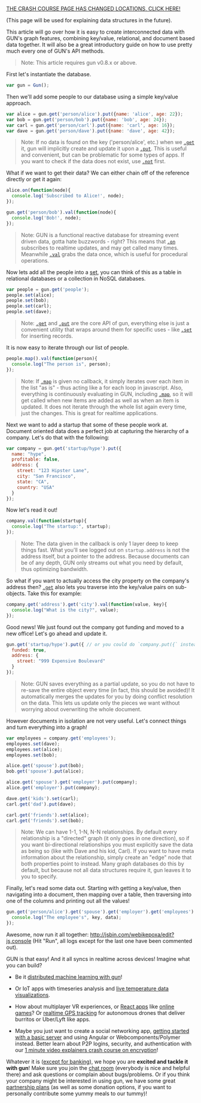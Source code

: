 [THE CRASH COURSE PAGE HAS CHANGED LOCATIONS, CLICK HERE!](Crash-Course)

(This page will be used for explaining data structures in the future).

This article will go over how it is easy to create interconnected data with GUN's graph features, combining key/value, relational, and document based data together. It will also be a great introductory guide on how to use pretty much every one of GUN's API methods.

> Note: This article requires gun v0.8.x or above.

First let's instantiate the database.

```javascript
var gun = Gun();
```

Then we'll add some people to our database using a simple key/value approach.

```javascript
var alice = gun.get('person/alice').put({name: 'alice', age: 22});
var bob = gun.get('person/bob').put({name: 'bob', age: 24});
var carl = gun.get('person/carl').put({name: 'carl', age: 16});
var dave = gun.get('person/dave').put({name: 'dave', age: 42});
```

> Note: If no data is found on the key ('person/alice', etc.) when we [`.get`](API#get) it, gun will implicitly create and update it upon a [`.put`](API#put). This is useful and convenient, but can be problematic for some types of apps. If you want to check if the data does not exist, use [`.not`](API#not) first.

What if we want to get their data? We can either chain off of the reference directly or get it again:

```javascript
alice.on(function(node){
  console.log('Subscribed to Alice!', node);
});

gun.get('person/bob').val(function(node){
  console.log('Bob!', node);
});
```

> Note: GUN is a functional reactive database for streaming event driven data, gotta hate buzzwords - right? This means that [`.on`](API#on) subscribes to realtime updates, and may get called many times. Meanwhile [`.val`](API#val) grabs the data once, which is useful for procedural operations. 

Now lets add all the people into a [set](https://en.wikipedia.org/wiki/Set_(mathematics)), you can think of this as a table in relational databases or a collection in NoSQL databases.

```javascript
var people = gun.get('people');
people.set(alice);
people.set(bob);
people.set(carl);
people.set(dave);
```

> Note: [`.get`](API#get) and [`.put`](API#put) are the core API of gun, everything else is just a convenient utility that wraps around them for specific uses - like [`.set`](API#set) for inserting records.

It is now easy to iterate through our list of people.

```javascript
people.map().val(function(person){
  console.log("The person is", person);
});
```

> Note: If [`.map`](API#map) is given no callback, it simply iterates over each item in the list "as is" - thus acting like a for each loop in javascript. Also, everything is continuously evaluating in GUN, including [`.map`](API#map), so it will get called when new items are added as well as when an item is updated. It does not iterate through the whole list again every time, just the changes. This is great for realtime applications.

Next we want to add a startup that some of these people work at. Document oriented data does a perfect job at capturing the hierarchy of a company. Let's do that with the following:

```javascript
var company = gun.get('startup/hype').put({
  name: "hype",
  profitable: false,
  address: {
    street: "123 Hipster Lane",
    city: "San Francisco",
    state: "CA",
    country: "USA"
  }
});
```

Now let's read it out!

```javascript
company.val(function(startup){
  console.log("The startup:", startup);
});
```

> Note: The data given in the callback is only 1 layer deep to keep things fast. What you'll see logged out on `startup.address` is not the address itself, but a pointer to the address. Because documents can be of any depth, GUN only streams out what you need by default, thus optimizing bandwidth.

So what if you want to actually access the city property on the company's address then? [`.get`](API#path) also lets you traverse into the key/value pairs on sub-objects. Take this for example:

```javascript
company.get('address').get('city').val(function(value, key){
  console.log("What is the city?", value);
});
```

Good news! We just found out the company got funding and moved to a new office! Let's go ahead and update it.

```javascript
gun.get('startup/hype').put({ // or you could do `company.put({` instead.
  funded: true,
  address: {
    street: "999 Expensive Boulevard"
  }
});
```

> Note: GUN saves everything as a partial update, so you do not have to re-save the entire object every time (in fact, this should be avoided)! It automatically merges the updates for you by doing conflict resolution on the data. This lets us update only the pieces we want without worrying about overwriting the whole document.

However documents in isolation are not very useful. Let's connect things and turn everything into a graph!

```javascript
var employees = company.get('employees');
employees.set(dave);
employees.set(alice);
employees.set(bob);

alice.get('spouse').put(bob);
bob.get('spouse').put(alice);

alice.get('spouse').get('employer').put(company);
alice.get('employer').put(company);

dave.get('kids').set(carl);
carl.get('dad').put(dave);

carl.get('friends').set(alice);
carl.get('friends').set(bob);
```

> Note: We can have 1-1, 1-N, N-N relationships. By default every relationship is a "directed" graph (it only goes in one direction), so if you want bi-directional relationships you must explicitly save the data as being so (like with Dave and his kid, Carl). If you want to have meta information about the relationship, simply create an "edge" node that both properties point to instead. Many graph databases do this by default, but because not all data structures require it, gun leaves it to you to specify.

Finally, let's read some data out. Starting with getting a key/value, then navigating into a document, then mapping over a table, then traversing into one of the columns and printing out all the values!

```javascript
gun.get('person/alice').get('spouse').get('employer').get('employees').map().get('name').val(function(data, key){
  console.log("The employee's", key, data);
});
```

Awesome, now run it all together: http://jsbin.com/webikepoxa/edit?js,console (Hit "Run", all logs except for the last one have been commented out).

GUN is that easy! And it all syncs in realtime across devices! Imagine what you can build?

 - Be it [distributed machine learning with gun](https://github.com/cstefanache/cstefanache.github.io/blob/master/_posts/2016-08-02-gun-db-artificial-knowledge-sharing.md#gundb)!

 - Or IoT apps with timeseries analysis and [live temperature data visualizations](https://github.com/Stefdv/gun-ui-lcd#syncing).

 - How about multiplayer VR experiences, or [React apps](https://github.com/PsychoLlama/connect-four) like [online games](https://github.com/PsychoLlama/Trace)? Or [realtime GPS tracking](https://youtu.be/7ALHtbC9aOM) for autonomous drones that deliver burritos or Uber/Lyft like apps. 

 - Maybe you just want to create a social networking app, [getting started with a basic server](https://github.com/gundb/gun-starter-app) and using Angular or Webcomponents/Polymer instead. Better learn about P2P logins, security, and authentication with our [1 minute video explainers crash course on encryption](https://gun.eco/explainers/data/security.html)!

Whatever it is ([except for banking](CAP-Theorem)), we hope you are **excited and tackle it with gun**! Make sure you join the [chat room](https://gitter.im/amark/gun) (everybody is nice and helpful there) and ask questions or complain about bugs/problems. Or if you think your company might be interested in using gun, we have some great [partnership plans](https://www.patreon.com/gunDB) (as well as some donation options, if you want to personally contribute some yummy meals to our tummy)!
